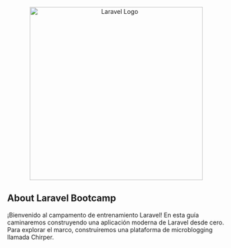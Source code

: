 <p align="center"><a href="https://laravel.com" target="_blank"><img src="https://raw.githubusercontent.com/laravel/art/master/logo-lockup/5%20SVG/2%20CMYK/1%20Full%20Color/laravel-logolockup-cmyk-red.svg" width="400" alt="Laravel Logo"></a></p>

## About Laravel Bootcamp

¡Bienvenido al campamento de entrenamiento Laravel! En esta guía caminaremos construyendo una aplicación moderna de Laravel desde cero. Para explorar el marco, construiremos una plataforma de microblogging llamada Chirper.
